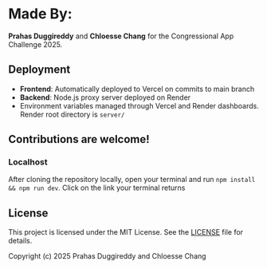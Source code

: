 # Made By:

**Prahas Duggireddy** and **Chloesse Chang** for the Congressional App Challenge 2025.

## Deployment

- **Frontend**: Automatically deployed to Vercel on commits to main branch
- **Backend**: Node.js proxy server deployed on Render
- Environment variables managed through Vercel and Render dashboards. Render root directory is `server/`

## Contributions are welcome!

### Localhost

After cloning the repository locally, open your terminal and run `npm install && npm run dev`. Click on the link your terminal returns

## License

This project is licensed under the MIT License. See the [LICENSE](LICENSE) file for details.

Copyright (c) 2025 Prahas Duggireddy and Chloesse Chang

